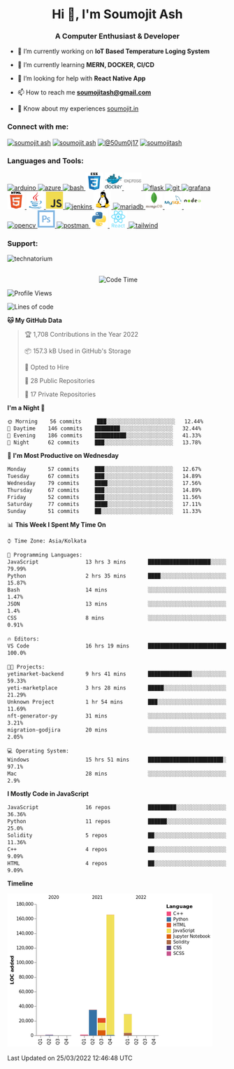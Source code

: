 <h1 align="center">Hi 👋, I'm Soumojit Ash</h1>
<h3 align="center">A Computer Enthusiast & Developer</h3>

- 🔭 I’m currently working on **IoT Based Temperature Loging System**

- 🌱 I’m currently learning **MERN, DOCKER, CI/CD**

- 🤝 I’m looking for help with **React Native App**

- 📫 How to reach me **soumojitash@gmail.com**

- 📄 Know about my experiences [soumojit.in](soumojit.in)

<h3 align="left">Connect with me:</h3>
<p align="left">
<a href="https://linkedin.com/in/soumojit ash" target="blank"><img align="center" src="https://raw.githubusercontent.com/rahuldkjain/github-profile-readme-generator/master/src/images/icons/Social/linked-in-alt.svg" alt="soumojit ash" height="30" width="40" /></a>
<a href="https://fb.com/soumojit ash" target="blank"><img align="center" src="https://raw.githubusercontent.com/rahuldkjain/github-profile-readme-generator/master/src/images/icons/Social/facebook.svg" alt="soumojit ash" height="30" width="40" /></a>
<a href="https://instagram.com/@50um0j17" target="blank"><img align="center" src="https://raw.githubusercontent.com/rahuldkjain/github-profile-readme-generator/master/src/images/icons/Social/instagram.svg" alt="@50um0j17" height="30" width="40" /></a>
<a href="https://www.hackerrank.com/soumojitash" target="blank"><img align="center" src="https://raw.githubusercontent.com/rahuldkjain/github-profile-readme-generator/master/src/images/icons/Social/hackerrank.svg" alt="soumojitash" height="30" width="40" /></a>
</p>

<h3 align="left">Languages and Tools:</h3>
<p align="left"> <a href="https://www.arduino.cc/" target="_blank"> <img src="https://cdn.worldvectorlogo.com/logos/arduino-1.svg" alt="arduino" width="40" height="40"/> </a> <a href="https://azure.microsoft.com/en-in/" target="_blank"> <img src="https://www.vectorlogo.zone/logos/microsoft_azure/microsoft_azure-icon.svg" alt="azure" width="40" height="40"/> </a> <a href="https://www.gnu.org/software/bash/" target="_blank"> <img src="https://www.vectorlogo.zone/logos/gnu_bash/gnu_bash-icon.svg" alt="bash" width="40" height="40"/> </a> <a href="https://www.w3schools.com/css/" target="_blank"> <img src="https://raw.githubusercontent.com/devicons/devicon/master/icons/css3/css3-original-wordmark.svg" alt="css3" width="40" height="40"/> </a> <a href="https://www.docker.com/" target="_blank"> <img src="https://raw.githubusercontent.com/devicons/devicon/master/icons/docker/docker-original-wordmark.svg" alt="docker" width="40" height="40"/> </a> <a href="https://expressjs.com" target="_blank"> <img src="https://raw.githubusercontent.com/devicons/devicon/master/icons/express/express-original-wordmark.svg" alt="express" width="40" height="40"/> </a> <a href="https://flask.palletsprojects.com/" target="_blank"> <img src="https://www.vectorlogo.zone/logos/pocoo_flask/pocoo_flask-icon.svg" alt="flask" width="40" height="40"/> </a> <a href="https://git-scm.com/" target="_blank"> <img src="https://www.vectorlogo.zone/logos/git-scm/git-scm-icon.svg" alt="git" width="40" height="40"/> </a> <a href="https://grafana.com" target="_blank"> <img src="https://www.vectorlogo.zone/logos/grafana/grafana-icon.svg" alt="grafana" width="40" height="40"/> </a> <a href="https://www.w3.org/html/" target="_blank"> <img src="https://raw.githubusercontent.com/devicons/devicon/master/icons/html5/html5-original-wordmark.svg" alt="html5" width="40" height="40"/> </a> <a href="https://www.java.com" target="_blank"> <img src="https://raw.githubusercontent.com/devicons/devicon/master/icons/java/java-original.svg" alt="java" width="40" height="40"/> </a> <a href="https://developer.mozilla.org/en-US/docs/Web/JavaScript" target="_blank"> <img src="https://raw.githubusercontent.com/devicons/devicon/master/icons/javascript/javascript-original.svg" alt="javascript" width="40" height="40"/> </a> <a href="https://www.jenkins.io" target="_blank"> <img src="https://www.vectorlogo.zone/logos/jenkins/jenkins-icon.svg" alt="jenkins" width="40" height="40"/> </a> <a href="https://www.linux.org/" target="_blank"> <img src="https://raw.githubusercontent.com/devicons/devicon/master/icons/linux/linux-original.svg" alt="linux" width="40" height="40"/> </a> <a href="https://mariadb.org/" target="_blank"> <img src="https://www.vectorlogo.zone/logos/mariadb/mariadb-icon.svg" alt="mariadb" width="40" height="40"/> </a> <a href="https://www.mongodb.com/" target="_blank"> <img src="https://raw.githubusercontent.com/devicons/devicon/master/icons/mongodb/mongodb-original-wordmark.svg" alt="mongodb" width="40" height="40"/> </a> <a href="https://www.mysql.com/" target="_blank"> <img src="https://raw.githubusercontent.com/devicons/devicon/master/icons/mysql/mysql-original-wordmark.svg" alt="mysql" width="40" height="40"/> </a> <a href="https://nodejs.org" target="_blank"> <img src="https://raw.githubusercontent.com/devicons/devicon/master/icons/nodejs/nodejs-original-wordmark.svg" alt="nodejs" width="40" height="40"/> </a> <a href="https://opencv.org/" target="_blank"> <img src="https://www.vectorlogo.zone/logos/opencv/opencv-icon.svg" alt="opencv" width="40" height="40"/> </a> <a href="https://www.photoshop.com/en" target="_blank"> <img src="https://raw.githubusercontent.com/devicons/devicon/master/icons/photoshop/photoshop-line.svg" alt="photoshop" width="40" height="40"/> </a> <a href="https://postman.com" target="_blank"> <img src="https://www.vectorlogo.zone/logos/getpostman/getpostman-icon.svg" alt="postman" width="40" height="40"/> </a> <a href="https://www.python.org" target="_blank"> <img src="https://raw.githubusercontent.com/devicons/devicon/master/icons/python/python-original.svg" alt="python" width="40" height="40"/> </a> <a href="https://reactjs.org/" target="_blank"> <img src="https://raw.githubusercontent.com/devicons/devicon/master/icons/react/react-original-wordmark.svg" alt="react" width="40" height="40"/> </a> <a href="https://tailwindcss.com/" target="_blank"> <img src="https://www.vectorlogo.zone/logos/tailwindcss/tailwindcss-icon.svg" alt="tailwind" width="40" height="40"/> </a> </p>

<h3 align="left">Support:</h3>
<p><a href="https://www.buymeacoffee.com/technatorium"> <img align="left" src="https://cdn.buymeacoffee.com/buttons/v2/default-yellow.png" height="50" width="210" alt="technatorium" /></a></p><br>
<br>

<!--START_SECTION:waka-->
![Code Time](http://img.shields.io/badge/Code%20Time-352%20hrs%2049%20mins-blue)

![Profile Views](http://img.shields.io/badge/Profile%20Views-0-blue)

![Lines of code](https://img.shields.io/badge/From%20Hello%20World%20I%27ve%20Written-256%20Thousand%20lines%20of%20code-blue)

**🐱 My GitHub Data** 

> 🏆 1,708 Contributions in the Year 2022
 > 
> 📦 157.3 kB Used in GitHub's Storage 
 > 
> 💼 Opted to Hire
 > 
> 📜 28 Public Repositories 
 > 
> 🔑 17 Private Repositories  
 > 
**I'm a Night 🦉** 

```text
🌞 Morning    56 commits     ███░░░░░░░░░░░░░░░░░░░░░░   12.44% 
🌆 Daytime    146 commits    ████████░░░░░░░░░░░░░░░░░   32.44% 
🌃 Evening    186 commits    ██████████░░░░░░░░░░░░░░░   41.33% 
🌙 Night      62 commits     ███░░░░░░░░░░░░░░░░░░░░░░   13.78%

```
📅 **I'm Most Productive on Wednesday** 

```text
Monday       57 commits     ███░░░░░░░░░░░░░░░░░░░░░░   12.67% 
Tuesday      67 commits     ███░░░░░░░░░░░░░░░░░░░░░░   14.89% 
Wednesday    79 commits     ████░░░░░░░░░░░░░░░░░░░░░   17.56% 
Thursday     67 commits     ███░░░░░░░░░░░░░░░░░░░░░░   14.89% 
Friday       52 commits     ███░░░░░░░░░░░░░░░░░░░░░░   11.56% 
Saturday     77 commits     ████░░░░░░░░░░░░░░░░░░░░░   17.11% 
Sunday       51 commits     ██░░░░░░░░░░░░░░░░░░░░░░░   11.33%

```


📊 **This Week I Spent My Time On** 

```text
⌚︎ Time Zone: Asia/Kolkata

💬 Programming Languages: 
JavaScript               13 hrs 3 mins       ████████████████████░░░░░   79.99% 
Python                   2 hrs 35 mins       ████░░░░░░░░░░░░░░░░░░░░░   15.87% 
Bash                     14 mins             ░░░░░░░░░░░░░░░░░░░░░░░░░   1.47% 
JSON                     13 mins             ░░░░░░░░░░░░░░░░░░░░░░░░░   1.4% 
CSS                      8 mins              ░░░░░░░░░░░░░░░░░░░░░░░░░   0.91%

🔥 Editors: 
VS Code                  16 hrs 19 mins      █████████████████████████   100.0%

🐱‍💻 Projects: 
yetimarket-backend       9 hrs 41 mins       ██████████████░░░░░░░░░░░   59.33% 
yeti-marketplace         3 hrs 28 mins       █████░░░░░░░░░░░░░░░░░░░░   21.29% 
Unknown Project          1 hr 54 mins        ███░░░░░░░░░░░░░░░░░░░░░░   11.69% 
nft-generator-py         31 mins             ░░░░░░░░░░░░░░░░░░░░░░░░░   3.21% 
migration-godjira        20 mins             ░░░░░░░░░░░░░░░░░░░░░░░░░   2.05%

💻 Operating System: 
Windows                  15 hrs 51 mins      ████████████████████████░   97.1% 
Mac                      28 mins             ░░░░░░░░░░░░░░░░░░░░░░░░░   2.9%

```

**I Mostly Code in JavaScript** 

```text
JavaScript               16 repos            █████████░░░░░░░░░░░░░░░░   36.36% 
Python                   11 repos            ██████░░░░░░░░░░░░░░░░░░░   25.0% 
Solidity                 5 repos             ██░░░░░░░░░░░░░░░░░░░░░░░   11.36% 
C++                      4 repos             ██░░░░░░░░░░░░░░░░░░░░░░░   9.09% 
HTML                     4 repos             ██░░░░░░░░░░░░░░░░░░░░░░░   9.09%

```


**Timeline**

![Chart not found](https://raw.githubusercontent.com/Soumojit28/Soumojit28/main/charts/bar_graph.png) 


 Last Updated on 25/03/2022 12:46:48 UTC
<!--END_SECTION:waka-->
